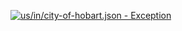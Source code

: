 [![us/in/city-of-hobart.json - Exception](https://img.shields.io/badge/us/in/city-of-hobart.json-Exception-red)](https://github.com/openaddresses/openaddresses/tree/master/sources/us/in/city-of-hobart.json)
